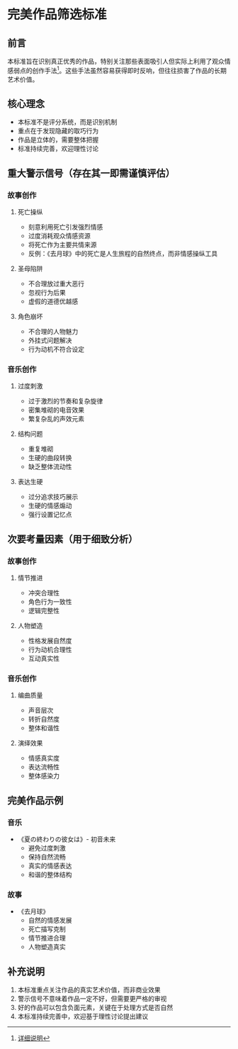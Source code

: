 # 完美作品筛选标准

## 前言

本标准旨在识别真正优秀的作品，特别关注那些表面吸引人但实际上利用了观众情感弱点的创作手法[^1]。这些手法虽然容易获得即时反响，但往往损害了作品的长期艺术价值。

[^1]: [详细说明](./detailed.md)

## 核心理念

- 本标准不是评分系统，而是识别机制
- 重点在于发现隐藏的取巧行为
- 作品是立体的，需要整体把握
- 标准持续完善，欢迎理性讨论

## 重大警示信号（存在其一即需谨慎评估）

### 故事创作

1. 死亡操纵

   - 刻意利用死亡引发强烈情感
   - 过度消耗观众情感资源
   - 将死亡作为主要共情来源
   - 反例：《去月球》中的死亡是人生旅程的自然终点，而非情感操纵工具

1. 圣母陷阱

   - 不合理放过重大恶行
   - 忽视行为后果
   - 虚假的道德优越感

1. 角色崩坏

   - 不合理的人物魅力
   - 外挂式问题解决
   - 行为动机不符合设定

### 音乐创作

1. 过度刺激

   - 过于激烈的节奏和复杂旋律
   - 密集堆砌的电音效果
   - 繁复杂乱的声效元素

1. 结构问题

   - 重复堆砌
   - 生硬的曲段转换
   - 缺乏整体流动性

1. 表达生硬

   - 过分追求技巧展示
   - 生硬的情感煽动
   - 强行设置记忆点

## 次要考量因素（用于细致分析）

### 故事创作

1. 情节推进

   - 冲突合理性
   - 角色行为一致性
   - 逻辑完整性

1. 人物塑造

   - 性格发展自然度
   - 行为动机合理性
   - 互动真实性

### 音乐创作

1. 编曲质量

   - 声音层次
   - 转折自然度
   - 整体和谐性

1. 演绎效果

   - 情感真实度
   - 表达流畅性
   - 整体感染力

## 完美作品示例

### 音乐

- 《夏の終わりの彼女は》- 初音未来
  - 避免过度刺激
  - 保持自然流畅
  - 真实的情感表达
  - 和谐的整体结构

### 故事

- 《去月球》
  - 自然的情感发展
  - 死亡描写克制
  - 情节推进合理
  - 人物塑造真实

## 补充说明

1. 本标准重点关注作品的真实艺术价值，而非商业效果
1. 警示信号不意味着作品一定不好，但需要更严格的审视
1. 好的作品可以包含负面元素，关键在于处理方式是否自然
1. 本标准持续完善中，欢迎基于理性讨论提出建议
